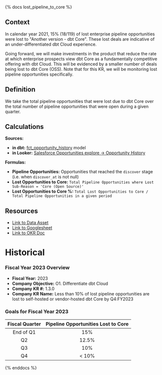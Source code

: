 {% docs lost_pipeline_to_core %}

## Context
In calendar year 2021, 15% (18/119) of lost enterprise pipeline opportunities were lost to "Another version - dbt Core". These lost deals are indicative of an under-differentiated dbt Cloud experience. 

Going forward, we will make investments in the product that reduce the rate at which enterprise prospects view dbt Core as a fundamentally competitive offering with dbt Cloud. This will be evidenced by a smaller number of deals being lost to dbt Core (OSS). Note that for this KR, we will be monitoring lost pipeline opportunities specifically.

## Definition
We take the total pipeline opportunities that were lost due to dbt Core over the total number of pipeline opportunities that were open during a given quarter.

## Calculations
**Sources:**
* **in dbt:** [fct_opportunity_history](https://cloud.getdbt.com/accounts/1/jobs/940/docs/#!/model/model.fishtown_internal_analytics.fct_opportunity_history) model
* **in Looker:** [Salesforce Opportunities explore -> Opportunity History](https://fishtown.looker.com/explore/dbtLabs/salesforce_opportunities)

**Formulas:**
* **Pipeline Opportunities:** Opportunities that reached the `discover` stage (i.e. when `discover_at` is not null)
* **Lost Opportunities to Core:** `Total Pipeline Opportunities where Lost Sub-Reason = 'Core (Open Source)'`
* **Lost Opportunities to Core %:** `Total Lost Opportunities to Core / Total Pipeline Opportunities in a given period`

## Resources
* [Link to Data Asset](https://fishtown.looker.com/looks/380)
* [Link to Googlesheet](https://docs.google.com/spreadsheets/d/1JJUNJGxv68ugT9VcTiTZthmBTNbXrnXygwHvputklNE/edit#gid=1594525499)
* [Link to OKR Doc](https://www.notion.so/dbtlabs/O1-Differentiate-dbt-Cloud-b64d52ac2d4d4422912ec5af33f618d5)

# Historical

### Fiscal Year 2023 Overview
* **Fiscal Year:** 2023
* **Company Objective:** O1. Differentiate dbt Cloud
* **Company KR #:** 1.3.0
* **Company KR Name:** Less than 10% of lost pipeline opportunities are lost to self-hosted or vendor-hosted dbt Core by Q4:FY2023

### Goals for Fiscal Year 2023
| Fiscal Quarter | Pipeline Opportunities Lost to Core |
|:---------:|:-----------------------------------:|
| End of Q1 | 15%                                 |
| Q2        | 12.5%                               |
| Q3        | 10%                                 |
| Q4        | < 10%                               |

{% enddocs %}